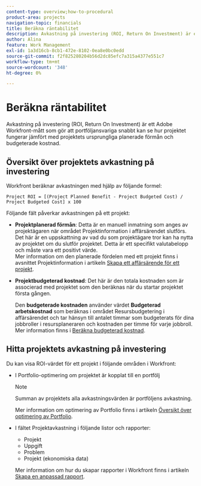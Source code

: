 ```yaml
---
content-type: overview;how-to-procedural
product-area: projects
navigation-topic: financials
title: Beräkna räntabilitet
description: Avkastning på investering (ROI, Return On Investment) är ett Adobe Workfront-mått som gör att portföljansvariga snabbt kan se hur projektet fungerar jämfört med projektets ursprungliga planerade förmån och budgeterade kostnad.
author: Alina
feature: Work Management
exl-id: 1a3d16cb-8cb1-472e-8102-0ea8e0bc0edd
source-git-commit: f2f825280204b56d2dc85efc7a315a4377e551c7
workflow-type: tm+mt
source-wordcount: '348'
ht-degree: 0%

---
```


# Beräkna räntabilitet

Avkastning på investering (ROI, Return On Investment) är ett Adobe Workfront-mått som gör att portföljansvariga snabbt kan se hur projektet fungerar jämfört med projektets ursprungliga planerade förmån och budgeterade kostnad.

## Översikt över projektets avkastning på investering

Workfront beräknar avkastningen med hjälp av följande formel:

```
Project ROI = [(Project Planned Benefit - Project Budgeted Cost) / Project Budgeted Cost] x 100
```

Följande fält påverkar avkastningen på ett projekt:

* **Projektplanerad förmån**: Detta är en manuell inmatning som anges av projektägaren när området Projektinformation i affärsärendet slutförs. Det här är en uppskattning av vad du som projektägare tror kan ha nytta av projektet om du slutför projektet. Detta är ett specifikt valutabelopp och måste vara ett positivt värde.\
  Mer information om den planerade fördelen med ett projekt finns i avsnittet Projektinformation i artikeln [Skapa ett affärsärende för ett projekt](../../../manage-work/projects/define-a-business-case/create-business-case.md).

* **Projektbudgeterad kostnad**: Det här är den totala kostnaden som är associerad med projektet som den beräknas när du startar projektet första gången.

  Den **budgeterade kostnaden** använder värdet **Budgeterad arbetskostnad** som beräknas i området Resursbudgetering i affärsärendet och tar hänsyn till antalet timmar som budgeterats för dina jobbroller i resursplaneraren och kostnaden per timme för varje jobbroll.\
  Mer information finns i [Beräkna budgeterad kostnad](../../../manage-work/projects/project-finances/budgeted-cost.md).

## Hitta projektets avkastning på investering

Du kan visa ROI-värdet för ett projekt i följande områden i Workfront:

* I Portfolio-optimering om projektet är kopplat till en portfölj

  >[!NOTE]
  >
  >Summan av projektets alla avkastningsvärden är portföljens avkastning.

  Mer information om optimering av Portfolio finns i artikeln [Översikt över optimering av Portfolio](../../../manage-work/portfolios/portfolio-optimizer/portfolio-optimizer-overview.md).

* I fältet Projektavkastning i följande listor och rapporter: 

   * Projekt
   * Uppgift
   * Problem
   * Projekt (ekonomiska data)

  Mer information om hur du skapar rapporter i Workfront finns i artikeln [Skapa en anpassad rapport](../../../reports-and-dashboards/reports/creating-and-managing-reports/create-custom-report.md).
